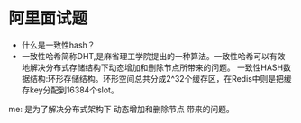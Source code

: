 # 阿里面试题

* 什么是一致性hash？
*  一致性哈希简称DHT,是麻省理工学院提出的一种算法。一致性哈希可以有效地解决分布式存储结构下动态增加和删除节点所带来的问题。
  一致性HASH数据结构:环形存储结构。环形空间总共分成2^32个缓存区，在Redis中则是把缓存key分配到16384个slot。
  
  me: 是为了解决分布式架构下 动态增加和删除节点 带来的问题。
